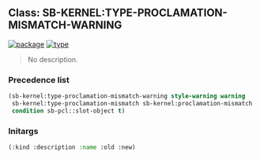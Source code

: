 ## Class: SB-KERNEL:TYPE-PROCLAMATION-MISMATCH-WARNING
[![package](https://img.shields.io/badge/Package-SB--KERNEL-5f9ea0.svg?style=social&colorA=999999)](../) [![type](https://img.shields.io/badge/Type-Class-5f9ea0.svg?style=social&colorA=999999)](../#class) 

> No description.

### Precedence list
```cl
(sb-kernel:type-proclamation-mismatch-warning style-warning warning
 sb-kernel:type-proclamation-mismatch sb-kernel:proclamation-mismatch
 condition sb-pcl::slot-object t)
```
### Initargs
```cl
(:kind :description :name :old :new)
```
